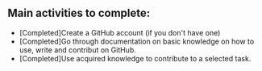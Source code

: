 ## Main activities to complete:

-   [Completed]Create a GitHub account (if you don't have one)
-   [Completed]Go through documentation on basic knowledge on how to use, write and contribut on GitHub.
-   [Completed]Use acquired knowledge to contribute to a selected task.
